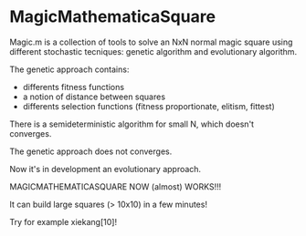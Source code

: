 # MagicMathematicaSquare
Magic.m is a collection of tools to solve an NxN normal magic square using different stochastic tecniques: genetic algorithm and evolutionary algorithm.

The genetic approach contains:
- differents fitness functions
- a notion of distance between squares
- differents selection functions (fitness proportionate, elitism, fittest)

There is a semideterministic algorithm for small N, which doesn't converges.

The genetic approach does not converges.

Now it's in development an evolutionary approach.

MAGICMATHEMATICASQUARE NOW (almost) WORKS!!!

It can build large squares (> 10x10) in a few minutes!

Try for example xiekang[10]!